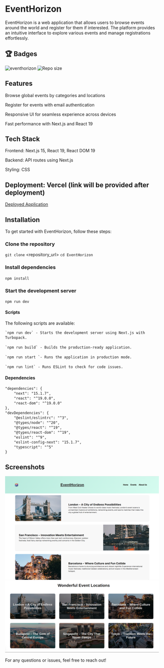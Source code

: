 # EventHorizon

EventHorizon is a web application that allows users to browse events around the world and register for them if interested. The platform provides an intuitive interface to explore various events and manage registrations effortlessly.

## :trophy: Badges
![eventhorizon](https://img.shields.io/github/languages/top/bordanattila/eventhorizon) 
<img alt="Repo size" src="https://img.shields.io/github/repo-size/bordanattila/eventhorizon?color=information">

## Features

Browse global events by categories and locations

Register for events with email authentication

Responsive UI for seamless experience across devices

Fast performance with Next.js and React 19

## Tech Stack

Frontend: Next.js 15, React 19, React DOM 19

Backend: API routes using Next.js

Styling: CSS

## Deployment: Vercel (link will be provided after deployment)
[Deployed Application](https://bordanattila.github.io/EventHorizon/)

## Installation

To get started with EventHorizon, follow these steps:

### Clone the repository
`git clone` <repository_url>
`cd EventHorizon`

### Install dependencies
`npm install`

### Start the development server
`npm run dev`

#### Scripts

The following scripts are available:

    `npm run dev` - Starts the development server using Next.js with Turbopack.

    `npm run build` - Builds the production-ready application.

    `npm run start `- Runs the application in production mode.

    `npm run lint` - Runs ESLint to check for code issues.

#### Dependencies

    "dependencies": {
        "next": "15.1.7",
        "react": "^19.0.0",
        "react-dom": "^19.0.0"
    },
    "devDependencies": {
        "@eslint/eslintrc": "^3",
        "@types/node": "^20",
        "@types/react": "^19",
        "@types/react-dom": "^19",
        "eslint": "^9",
        "eslint-config-next": "15.1.7",
        "typescript": "^5"
    }

## Screenshots

![alt text](./public/images/home.png)
![alt text](./public/images/event-page.png)

For any questions or issues, feel free to reach out!
